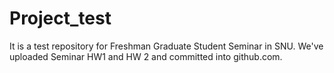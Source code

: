 # Project_test
It is a test repository for Freshman Graduate Student Seminar in SNU.
We've uploaded Seminar HW1 and HW 2 and committed into github.com.